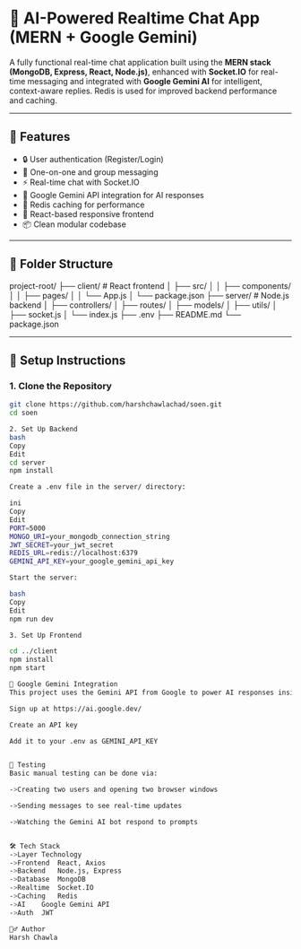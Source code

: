 # 💬 AI-Powered Realtime Chat App (MERN + Google Gemini)

A fully functional real-time chat application built using the **MERN stack (MongoDB, Express, React, Node.js)**, enhanced with **Socket.IO** for real-time messaging and integrated with **Google Gemini AI** for intelligent, context-aware replies. Redis is used for improved backend performance and caching.

---

## 🚀 Features

- 🔒 User authentication (Register/Login)
- 💬 One-on-one and group messaging
- ⚡ Real-time chat with Socket.IO
- 🧠 Google Gemini API integration for AI responses
- 🧰 Redis caching for performance
- 🎨 React-based responsive frontend
- 📦 Clean modular codebase

---

## 📁 Folder Structure

project-root/
├── client/ # React frontend
│ ├── src/
│ │ ├── components/
│ │ ├── pages/
│ │ └── App.js
│ └── package.json
├── server/ # Node.js backend
│ ├── controllers/
│ ├── routes/
│ ├── models/
│ ├── utils/
│ ├── socket.js
│ └── index.js
├── .env
├── README.md
└── package.json


---

## 🔧 Setup Instructions

### 1. Clone the Repository

```bash
git clone https://github.com/harshchawlachad/soen.git
cd soen

2. Set Up Backend
bash
Copy
Edit
cd server
npm install

Create a .env file in the server/ directory:

ini
Copy
Edit
PORT=5000
MONGO_URI=your_mongodb_connection_string
JWT_SECRET=your_jwt_secret
REDIS_URL=redis://localhost:6379
GEMINI_API_KEY=your_google_gemini_api_key

Start the server:

bash
Copy
Edit
npm run dev

3. Set Up Frontend

cd ../client
npm install
npm start

🧠 Google Gemini Integration
This project uses the Gemini API from Google to power AI responses inside the chat interface. You’ll need to:

Sign up at https://ai.google.dev/

Create an API key

Add it to your .env as GEMINI_API_KEY


🧪 Testing
Basic manual testing can be done via:

->Creating two users and opening two browser windows

->Sending messages to see real-time updates

->Watching the Gemini AI bot respond to prompts


🛠 Tech Stack
->Layer	Technology
->Frontend	React, Axios
->Backend	Node.js, Express
->Database	MongoDB
->Realtime	Socket.IO
->Caching	Redis
->AI	Google Gemini API
->Auth	JWT

🙋‍♂️ Author
Harsh Chawla
